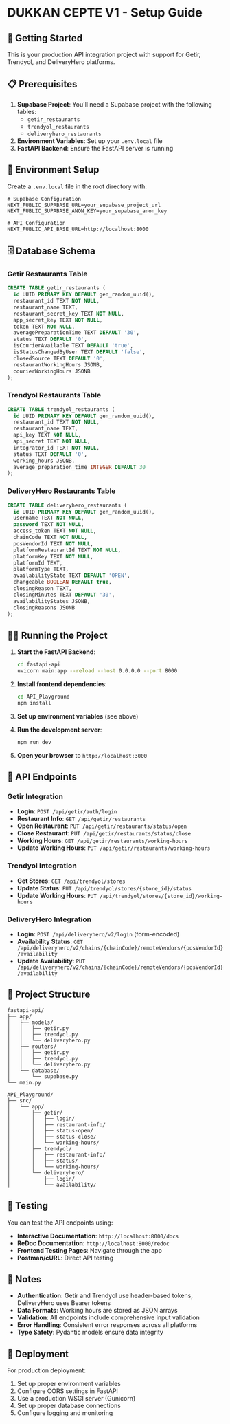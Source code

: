 # DUKKAN CEPTE V1 - Setup Guide

## 🚀 Getting Started

This is your production API integration project with support for Getir, Trendyol, and DeliveryHero platforms.

## 📋 Prerequisites

1. **Supabase Project**: You'll need a Supabase project with the following tables:
   - `getir_restaurants`
   - `trendyol_restaurants` 
   - `deliveryhero_restaurants`
2. **Environment Variables**: Set up your `.env.local` file
3. **FastAPI Backend**: Ensure the FastAPI server is running

## 🔧 Environment Setup

Create a `.env.local` file in the root directory with:

```env
# Supabase Configuration
NEXT_PUBLIC_SUPABASE_URL=your_supabase_project_url
NEXT_PUBLIC_SUPABASE_ANON_KEY=your_supabase_anon_key

# API Configuration
NEXT_PUBLIC_API_BASE_URL=http://localhost:8000
```

## 🗄️ Database Schema

### Getir Restaurants Table
```sql
CREATE TABLE getir_restaurants (
  id UUID PRIMARY KEY DEFAULT gen_random_uuid(),
  restaurant_id TEXT NOT NULL,
  restaurant_name TEXT,
  restaurant_secret_key TEXT NOT NULL,
  app_secret_key TEXT NOT NULL,
  token TEXT NOT NULL,
  averagePreparationTime TEXT DEFAULT '30',
  status TEXT DEFAULT '0',
  isCourierAvailable TEXT DEFAULT 'true',
  isStatusChangedByUser TEXT DEFAULT 'false',
  closedSource TEXT DEFAULT '0',
  restaurantWorkingHours JSONB,
  courierWorkingHours JSONB
);
```

### Trendyol Restaurants Table
```sql
CREATE TABLE trendyol_restaurants (
  id UUID PRIMARY KEY DEFAULT gen_random_uuid(),
  restaurant_id TEXT NOT NULL,
  restaurant_name TEXT,
  api_key TEXT NOT NULL,
  api_secret TEXT NOT NULL,
  integrator_id TEXT NOT NULL,
  status TEXT DEFAULT '0',
  working_hours JSONB,
  average_preparation_time INTEGER DEFAULT 30
);
```

### DeliveryHero Restaurants Table
```sql
CREATE TABLE deliveryhero_restaurants (
  id UUID PRIMARY KEY DEFAULT gen_random_uuid(),
  username TEXT NOT NULL,
  password TEXT NOT NULL,
  access_token TEXT NOT NULL,
  chainCode TEXT NOT NULL,
  posVendorId TEXT NOT NULL,
  platformRestaurantId TEXT NOT NULL,
  platformKey TEXT NOT NULL,
  platformId TEXT,
  platformType TEXT,
  availabilityState TEXT DEFAULT 'OPEN',
  changeable BOOLEAN DEFAULT true,
  closingReason TEXT,
  closingMinutes TEXT DEFAULT '30',
  availabilityStates JSONB,
  closingReasons JSONB
);
```

## 🏃‍♂️ Running the Project

1. **Start the FastAPI Backend**:
   ```bash
   cd fastapi-api
   uvicorn main:app --reload --host 0.0.0.0 --port 8000
   ```

2. **Install frontend dependencies**:
   ```bash
   cd API_Playground
   npm install
   ```

3. **Set up environment variables** (see above)

4. **Run the development server**:
   ```bash
   npm run dev
   ```

5. **Open your browser** to `http://localhost:3000`

## 📡 API Endpoints

### Getir Integration
- **Login**: `POST /api/getir/auth/login`
- **Restaurant Info**: `GET /api/getir/restaurants`
- **Open Restaurant**: `PUT /api/getir/restaurants/status/open`
- **Close Restaurant**: `PUT /api/getir/restaurants/status/close`
- **Working Hours**: `GET /api/getir/restaurants/working-hours`
- **Update Working Hours**: `PUT /api/getir/restaurants/working-hours`

### Trendyol Integration
- **Get Stores**: `GET /api/trendyol/stores`
- **Update Status**: `PUT /api/trendyol/stores/{store_id}/status`
- **Update Working Hours**: `PUT /api/trendyol/stores/{store_id}/working-hours`

### DeliveryHero Integration
- **Login**: `POST /api/deliveryhero/v2/login` (form-encoded)
- **Availability Status**: `GET /api/deliveryhero/v2/chains/{chainCode}/remoteVendors/{posVendorId}/availability`
- **Update Availability**: `PUT /api/deliveryhero/v2/chains/{chainCode}/remoteVendors/{posVendorId}/availability`

## 🔗 Project Structure

```
fastapi-api/
├── app/
│   ├── models/
│   │   ├── getir.py
│   │   ├── trendyol.py
│   │   └── deliveryhero.py
│   ├── routers/
│   │   ├── getir.py
│   │   ├── trendyol.py
│   │   └── deliveryhero.py
│   └── database/
│       └── supabase.py
└── main.py

API_Playground/
├── src/
│   └── app/
│       ├── getir/
│       │   ├── login/
│       │   ├── restaurant-info/
│       │   ├── status-open/
│       │   ├── status-close/
│       │   └── working-hours/
│       ├── trendyol/
│       │   ├── restaurant-info/
│       │   ├── status/
│       │   └── working-hours/
│       └── deliveryhero/
│           ├── login/
│           └── availability/
```

## 🧪 Testing

You can test the API endpoints using:
- **Interactive Documentation**: `http://localhost:8000/docs`
- **ReDoc Documentation**: `http://localhost:8000/redoc`
- **Frontend Testing Pages**: Navigate through the app
- **Postman/cURL**: Direct API testing

## 📝 Notes

- **Authentication**: Getir and Trendyol use header-based tokens, DeliveryHero uses Bearer tokens
- **Data Formats**: Working hours are stored as JSON arrays
- **Validation**: All endpoints include comprehensive input validation
- **Error Handling**: Consistent error responses across all platforms
- **Type Safety**: Pydantic models ensure data integrity

## 🚀 Deployment

For production deployment:
1. Set up proper environment variables
2. Configure CORS settings in FastAPI
3. Use a production WSGI server (Gunicorn)
4. Set up proper database connections
5. Configure logging and monitoring 